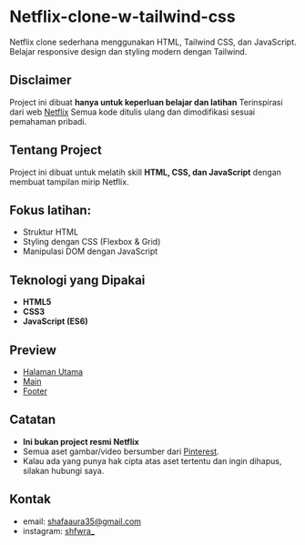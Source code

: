 # Netflix-clone-w-tailwind-css
Netflix clone sederhana menggunakan HTML, Tailwind CSS, dan JavaScript.   Belajar responsive design dan styling modern dengan Tailwind.

## Disclaimer
Project ini dibuat **hanya untuk keperluan belajar dan latihan**
Terinspirasi dari web [Netflix](https://www.netflix.com/id/)
Semua kode ditulis ulang dan dimodifikasi sesuai pemahaman pribadi.

## Tentang Project
Project ini dibuat untuk melatih skill **HTML, CSS, dan JavaScript** dengan membuat tampilan mirip Netflix.

## Fokus latihan:
- Struktur HTML
- Styling dengan CSS (Flexbox & Grid)
- Manipulasi DOM dengan JavaScript

## Teknologi yang Dipakai
- **HTML5**
- **CSS3**
- **JavaScript (ES6)**

## Preview
- [Halaman Utama](https://github.com/Shafawra/Netflix-clone-w-tailwind-css/issues/2)
- [Main](https://github.com/Shafawra/Netflix-clone-w-tailwind-css/issues/3)
- [Footer](https://github.com/Shafawra/Netflix-clone-w-tailwind-css/issues/4)

## Catatan
- **Ini bukan project resmi Netflix** 
- Semua aset gambar/video bersumber dari [Pinterest](https://id.pinterest.com/).
- Kalau ada yang punya hak cipta atas aset tertentu dan ingin dihapus, silakan hubungi saya.

## Kontak
- email: shafaaura35@gmail.com
- instagram: [shfwra_](https://www.instagram.com/shfwra_/?next=%2F)
